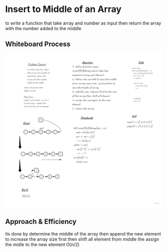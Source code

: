 # Insert to Middle of an Array
to write a function  that take array and number as input then return the array with the number added to the middle

## Whiteboard Process
![](./array_insert_shift.jpg)

## Approach & Efficiency
its done by determine the middle of the array then append the new element to increase the array size first then shift all element from middle the assign the midle to the new element O(n/2)